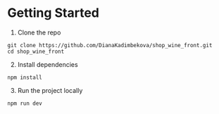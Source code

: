 # Getting Started
1. Clone the repo
```
git clone https://github.com/DianaKadimbekova/shop_wine_front.git
cd shop_wine_front
```
2. Install dependencies
```
npm install
```
3. Run the project locally
```
npm run dev
```